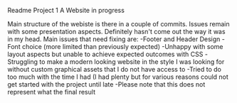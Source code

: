 Readme Project 1 A Website in progress

Main structure of the webiste is there in a couple of commits.
Issues remain with some presentation aspects. Definitely hasn't come out the way it was in my head.
Main issues that need fixing are:
-Footer and Header Design
-Font choice (more limited than previously expected)
-Unhappy with some layout aspects but unable to achieve expected outcomes with CSS
-Struggling to make a modern looking website in the style I was looking for without custom graphical assets that I do not have access to
-Tried to do too much with the time I had (I had plenty but for various reasons could not get started with the project until late
-Please note that this does not represent what the final result
